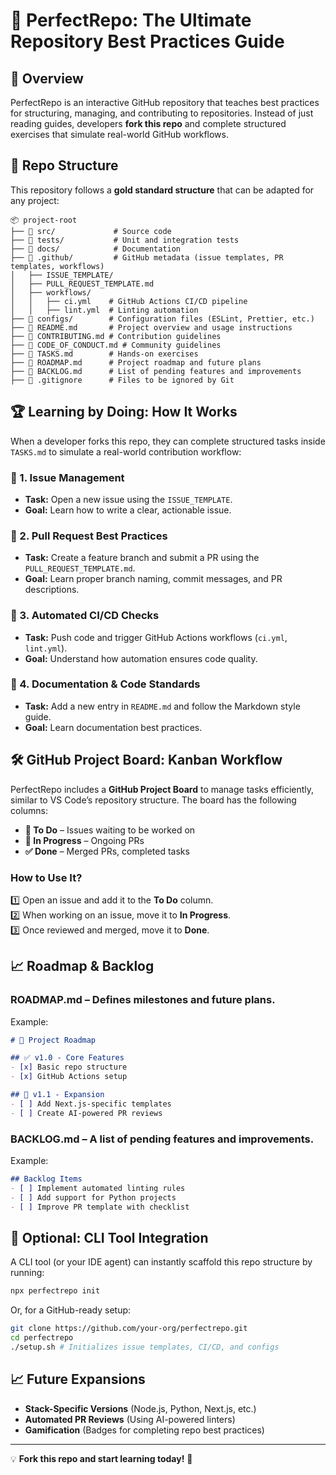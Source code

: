 # 🚀 PerfectRepo: The Ultimate Repository Best Practices Guide

## 📌 Overview
PerfectRepo is an interactive GitHub repository that teaches best practices for structuring, managing, and contributing to repositories. Instead of just reading guides, developers **fork this repo** and complete structured exercises that simulate real-world GitHub workflows.

## 📂 Repo Structure
This repository follows a **gold standard structure** that can be adapted for any project:

```
📦 project-root
├── 📂 src/             # Source code
├── 📂 tests/           # Unit and integration tests
├── 📂 docs/            # Documentation
├── 📂 .github/         # GitHub metadata (issue templates, PR templates, workflows)
│   ├── ISSUE_TEMPLATE/
│   ├── PULL_REQUEST_TEMPLATE.md
│   ├── workflows/
│   │   ├── ci.yml    # GitHub Actions CI/CD pipeline
│   │   ├── lint.yml  # Linting automation
├── 📂 configs/        # Configuration files (ESLint, Prettier, etc.)
├── 📜 README.md       # Project overview and usage instructions
├── 📜 CONTRIBUTING.md # Contribution guidelines
├── 📜 CODE_OF_CONDUCT.md # Community guidelines
├── 📜 TASKS.md        # Hands-on exercises
├── 📜 ROADMAP.md      # Project roadmap and future plans
├── 📜 BACKLOG.md      # List of pending features and improvements
├── 📜 .gitignore      # Files to be ignored by Git
```

## 🏆 Learning by Doing: How It Works
When a developer forks this repo, they can complete structured tasks inside `TASKS.md` to simulate a real-world contribution workflow:

### **🔹 1. Issue Management**
- **Task:** Open a new issue using the `ISSUE_TEMPLATE`.
- **Goal:** Learn how to write a clear, actionable issue.

### **🔹 2. Pull Request Best Practices**
- **Task:** Create a feature branch and submit a PR using the `PULL_REQUEST_TEMPLATE.md`.
- **Goal:** Learn proper branch naming, commit messages, and PR descriptions.

### **🔹 3. Automated CI/CD Checks**
- **Task:** Push code and trigger GitHub Actions workflows (`ci.yml`, `lint.yml`).
- **Goal:** Understand how automation ensures code quality.

### **🔹 4. Documentation & Code Standards**
- **Task:** Add a new entry in `README.md` and follow the Markdown style guide.
- **Goal:** Learn documentation best practices.

## 🛠 GitHub Project Board: Kanban Workflow
PerfectRepo includes a **GitHub Project Board** to manage tasks efficiently, similar to VS Code’s repository structure. The board has the following columns:

- **📌 To Do** – Issues waiting to be worked on
- **🚀 In Progress** – Ongoing PRs
- **✅ Done** – Merged PRs, completed tasks

### **How to Use It?**
1️⃣ Open an issue and add it to the **To Do** column.  
2️⃣ When working on an issue, move it to **In Progress**.  
3️⃣ Once reviewed and merged, move it to **Done**.  

## 📈 Roadmap & Backlog
### **ROADMAP.md** – Defines milestones and future plans.
Example:
```md
# 🚀 Project Roadmap

## ✅ v1.0 - Core Features
- [x] Basic repo structure
- [x] GitHub Actions setup

## 🔄 v1.1 - Expansion
- [ ] Add Next.js-specific templates
- [ ] Create AI-powered PR reviews
```

### **BACKLOG.md** – A list of pending features and improvements.
Example:
```md
## Backlog Items
- [ ] Implement automated linting rules
- [ ] Add support for Python projects
- [ ] Improve PR template with checklist
```

## 🤖 Optional: CLI Tool Integration
A CLI tool (or your IDE agent) can instantly scaffold this repo structure by running:

```sh
npx perfectrepo init
```

Or, for a GitHub-ready setup:

```sh
git clone https://github.com/your-org/perfectrepo.git
cd perfectrepo
./setup.sh # Initializes issue templates, CI/CD, and configs
```

## 📈 Future Expansions
- **Stack-Specific Versions** (Node.js, Python, Next.js, etc.)
- **Automated PR Reviews** (Using AI-powered linters)
- **Gamification** (Badges for completing repo best practices)

---

💡 **Fork this repo and start learning today!** 🚀

